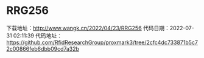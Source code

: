 # RRG256
下载地址：http://www.wangk.cn/2022/04/23/RRG256
代码日期：2022-07-31 02:11:39
代码地址：https://github.com/RfidResearchGroup/proxmark3/tree/2cfc4dc733871b5c72c00866feb6dbb09cd7a32b
